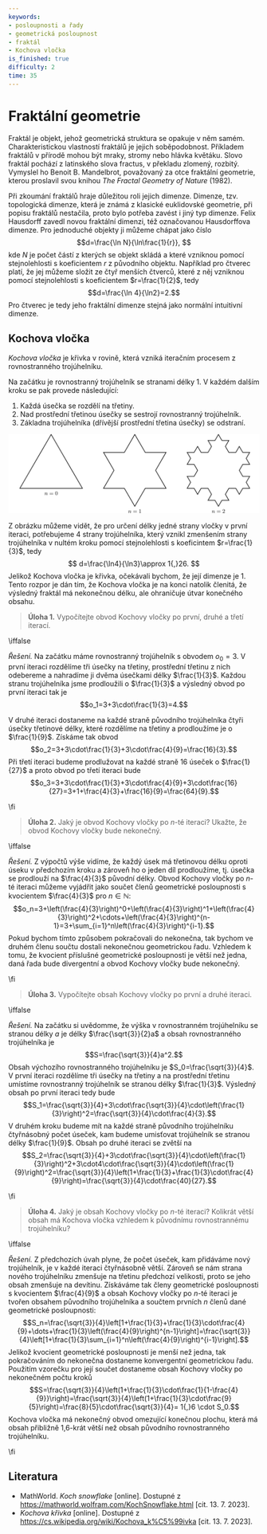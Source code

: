 ```yaml
---
keywords:
- posloupnosti a řady
- geometrická posloupnost
- fraktál
- Kochova vločka
is_finished: true
difficulty: 2
time: 35
---
```


# Fraktální geometrie

Fraktál je objekt, jehož geometrická struktura se opakuje v něm
samém. Charakteristickou vlastností fraktálů je jejich
soběpodobnost. Příkladem fraktálů v přírodě mohou být mraky, stromy
nebo hlávka květáku. Slovo fraktál pochází z latinského slova fractus,
v překladu zlomený, rozbitý. Vymyslel ho Benoit B. Mandelbrot,
považovaný za otce fraktální geometrie, kterou proslavil svou knihou
*The Fractal Geometry of Nature* (1982).

Při zkoumání fraktálů hraje důležitou roli jejich dimenze. Dimenze,
tzv. topologická dimenze, která je známá z klasické euklidovské
geometrie, při popisu fraktálů nestačila, proto bylo potřeba zavést i
jiný typ dimenze. Felix Hausdorff zavedl novou fraktální dimenzi, též
označovanou Hausdorffova dimenze. Pro jednoduché objekty ji můžeme
chápat jako číslo
$$d=\frac{\ln N}{\ln\frac{1}{r}}, $$
kde $N$ je počet částí z kterých se objekt skládá a které vzniknou
pomocí stejnolehlosti s koeficientem $r$ z původního
objektu. Například pro čtverec platí, že jej můžeme složit ze čtyř
menších čtverců, které z něj vzniknou pomocí stejnolehlosti s
koeficientem $r=\frac{1}{2}$, tedy
$$d=\frac{\ln 4}{\ln2}=2.$$
Pro čtverec je tedy jeho fraktální dimenze stejná jako normální
intuitivní dimenze.

## Kochova vločka

*Kochova vločka* je křivka v rovině, která vzniká iteračním procesem z
 rovnostranného trojúhelníku.

Na začátku je rovnostranný trojúhelník se stranami délky 1. V každém
dalším kroku se pak provede následující:

1. Každá úsečka se rozdělí na třetiny.
2. Nad prostřední třetinou úsečky se sestrojí rovnostranný trojúhelník.
3. Základna trojúhelníka (dřívější prostřední třetina úsečky) se odstraní. 


![První iterace Kochovy vločky](math4you_00007.svg)

Z obrázku můžeme vidět, že pro určení délky jedné strany vločky v
první iteraci, potřebujeme 4 strany trojúhelníka, který vznikl
zmenšením strany trojúhelníka v nultém kroku pomocí stejnolehlosti s
koeficintem $r=\frac{1}{3}$, tedy
$$
d=\frac{\ln4}{\ln3}\approx 1{,}26.
$$
Jelikož Kochova vločka je křivka, očekávali bychom, že její dimenze je
$1$. Tento rozpor je dán tím, že Kochova vločka je na konci natolik
členitá, že výsledný fraktál má nekonečnou délku, ale ohraničuje útvar
konečného obsahu.

> **Úloha 1.** Vypočítejte obvod Kochovy vločky po první, druhé a třetí iterací.

\iffalse

*Řešení.* Na začátku máme rovnostranný trojúhelník s obvodem
$o_0=3$. V první iteraci rozdělíme tři úsečky na třetiny, prostřední
třetinu z nich odebereme a nahradíme ji dvěma úsečkami délky
$\frac{1}{3}$. Každou stranu trojúhelníka jsme prodloužili o
$\frac{1}{3}$ a výsledný obvod po první iteraci tak je
$$o_1=3+3\cdot\frac{1}{3}=4.$$

V druhé iteraci dostaneme na každé straně původního trojúhelníka čtyři
úsečky třetinové délky, které rozdělíme na třetiny a prodloužíme je o
$\frac{1}{9}$. Získáme tak obvod
$$o_2=3+3\cdot\frac{1}{3}+3\cdot\frac{4}{9}=\frac{16}{3}.$$ 
Při třetí iteraci budeme prodlužovat na každé straně 16 úseček o $\frac{1}{27}$ a proto obvod po třetí iteraci bude 
$$o_3=3+3\cdot\frac{1}{3}+3\cdot\frac{4}{9}+3\cdot\frac{16}{27}=3+1+\frac{4}{3}+\frac{16}{9}=\frac{64}{9}.$$

\fi

> **Úloha 2.** Jaký je obvod Kochovy vločky po $n$-té iteraci? Ukažte, že obvod Kochovy vločky bude nekonečný.

\iffalse

*Řešení.* Z výpočtů výše vidíme, že každý úsek má třetinovou délku
oproti úseku v předchozím kroku a zároveň ho o jeden díl prodloužíme,
tj. úsečka se prodlouží na $\frac{4}{3}$ původní délky. Obvod Kochovy
vločky po $n$-té iteraci můžeme vyjádřit jako součet členů geometrické posloupnosti s
kvocientem $\frac{4}{3}$ pro $n\in\mathbb{N}$:
$$o_n=3+\left(\frac{4}{3}\right)^0+\left(\frac{4}{3}\right)^1+\left(\frac{4}{3}\right)^2+\cdots+\left(\frac{4}{3}\right)^{n-1}=3+\sum_{i=1}^n\left(\frac{4}{3}\right)^{i-1}.$$ 
Pokud bychom tímto způsobem pokračovali do nekonečna, 
tak bychom ve druhém členu součtu dostali nekonečnou geometrickou řadu. 
Vzhledem k tomu, že kvocient příslušné geometrické posloupnosti je větší 
než jedna, daná řada bude divergentní a obvod Kochovy vločky bude nekonečný.

\fi

> **Úloha 3.** Vypočítejte obsah Kochovy vločky po první a druhé iteraci.

\iffalse

*Řešení.* Na začátku si uvědomme, že výška v rovnostranném
trojúhelníku se stranou délky $a$ je délky $\frac{\sqrt{3}}{2}a$ a
obsah rovnostranného trojúhelníka je
$$S=\frac{\sqrt{3}}{4}a^2.$$ 
Obsah výchozího rovnostranného trojúhelníku je
$S_0=\frac{\sqrt{3}}{4}$. V první iteraci rozdělíme tři úsečky na
třetiny a na prostřední třetinu umístíme rovnostranný trojúhelník se
stranou délky $\frac{1}{3}$. Výsledný obsah po první iteraci tedy bude
$$S_1=\frac{\sqrt{3}}{4}+3\cdot\frac{\sqrt{3}}{4}\cdot\left(\frac{1}{3}\right)^2=\frac{\sqrt{3}}{4}\cdot\frac{4}{3}.$$ 
V druhém kroku budeme mít na každé straně původního trojúhelníku
čtyřnásobný počet úseček, kam budeme umisťovat trojúhelník se stranou
délky $\frac{1}{9}$. Obsah po druhé iteraci se zvětší na
$$S_2=\frac{\sqrt{3}}{4}+3\cdot\frac{\sqrt{3}}{4}\cdot\left(\frac{1}{3}\right)^2+3\cdot4\cdot\frac{\sqrt{3}}{4}\cdot\left(\frac{1}{9}\right)^2=\frac{\sqrt{3}}{4}\left(1+\frac{1}{3}+\frac{1}{3}\cdot\frac{4}{9}\right)=\frac{\sqrt{3}}{4}\cdot\frac{40}{27}.$$

\fi

> **Úloha 4.** Jaký je obsah Kochovy vločky po $n$-té iteraci? Kolikrát
> větší obsah má Kochova vločka vzhledem k původnímu rovnostrannému
> trojúhelníku?

\iffalse

*Řešení.* Z předchozích úvah plyne, že počet úseček, kam přidáváme
nový trojúhelník, je v každé iteraci čtyřnásobně větší. Zároveň se nám
strana nového trojúhelníku zmenšuje na třetinu předchozí velikosti,
proto se jeho obsah zmenšuje na devítinu. Získáváme tak členy
geometrické posloupnosti s kvocientem $\frac{4}{9}$ a obsah Kochovy
vločky po $n$-té iteraci je tvořen obsahem původního 
trojúhelníka a součtem prvních $n$ členů dané geometrické posloupnosti:
$$S_n=\frac{\sqrt{3}}{4}\left[1+\frac{1}{3}+\frac{1}{3}\cdot\frac{4}{9}+\dots+\frac{1}{3}\left(\frac{4}{9}\right)^{n-1}\right]=\frac{\sqrt{3}}{4}\left[1+\frac{1}{3}\sum_{i=1}^n\left(\frac{4}{9}\right)^{i-1}\right].$$
Jelikož kvocient geometrické posloupnosti je menší než 
jedna, tak pokračováním do nekonečna dostaneme 
konvergentní geometrickou řadu. Použitím vzorečku pro 
její součet dostaneme obsah Kochovy vločky po 
nekonečném počtu kroků
$$S=\frac{\sqrt{3}}{4}\left(1+\frac{1}{3}\cdot\frac{1}{1-\frac{4}{9}}\right)=\frac{\sqrt{3}}{4}\left(1+\frac{1}{3}\cdot\frac{9}{5}\right)=\frac{8}{5}\cdot\frac{\sqrt{3}}{4}= 1{,}6 \cdot S_0.$$
Kochova vločka má nekonečný obvod omezující konečnou plochu, která má
obsah přibližně 1,6-krát větší než obsah původního rovnostranného trojúhelníku.

\fi

## Literatura

* MathWorld. *Koch snowflake* [online]. Dostupné z <https://mathworld.wolfram.com/KochSnowflake.html> [cit. 13. 7. 2023].
* *Kochova křivka* [online]. Dostupné z <https://cs.wikipedia.org/wiki/Kochova_k%C5%99ivka> [cit. 13. 7. 2023].
